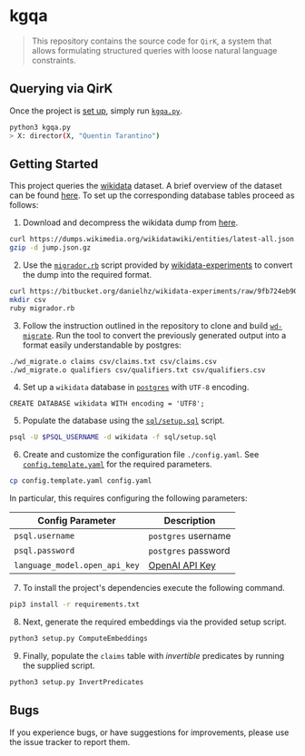 # kgqa

> This repository contains the source code for `QirK`, a system that allows formulating structured queries with loose natural language constraints.

## Querying via QirK 

Once the project is [set up](#getting-started), simply run [`kgqa.py`](kgqa.py).
```sh
python3 kgqa.py
> X: director(X, "Quentin Tarantino")
```

## Getting Started

This project queries the [wikidata](https://www.wikidata.org/wiki/Wikidata:Main_Page) dataset. A brief overview of the dataset can be found [here](https://gist.github.com/anton5798/68c1975eb661abd76d68493bc98d6099). To set up the corresponding database tables proceed as follows:

1. Download and decompress the wikidata dump from [here](https://dumps.wikimedia.org/wikidatawiki/entities/).

```sh
curl https://dumps.wikimedia.org/wikidatawiki/entities/latest-all.json.gz --output dump.json.gz
gzip -d jump.json.gz
```

2. Use the [`migrador.rb`](https://bitbucket.org/danielhz/wikidata-experiments/raw/9fb724eb90fdc242434db8fd36d88950eb2255c0/postgresql-experiment-scripts/load-data/migrador.rb) script provided by [wikidata-experiments](https://bitbucket.org/danielhz/wikidata-experiments/src/master/) to convert the dump into the required format.

```sh
curl https://bitbucket.org/danielhz/wikidata-experiments/raw/9fb724eb90fdc242434db8fd36d88950eb2255c0/postgresql-experiment-scripts/load-data/migrador.rb --output migrador.rb
mkdir csv
ruby migrador.rb
```

3. Follow the instruction outlined in the repository to clone and build [`wd-migrate`](https://github.com/jlscheerer/wd-migrate). Run the tool to convert the previously generated output into a format easily understandable by postgres:
```sh
./wd_migrate.o claims csv/claims.txt csv/claims.csv
./wd_migrate.o qualifiers csv/qualifiers.txt csv/qualifiers.csv
```

4. Set up a `wikidata` database in [`postgres`](https://www.postgresql.org) with `UTF-8` encoding.

```postgres
CREATE DATABASE wikidata WITH encoding = 'UTF8';
```

5. Populate the database using the [`sql/setup.sql`](sql/setup.sql) script.

```sh
psql -U $PSQL_USERNAME -d wikidata -f sql/setup.sql
```

6. Create and customize the configuration file `./config.yaml`. See [`config.template.yaml`](config.template.yaml) for the required parameters.

```sh
cp config.template.yaml config.yaml
```

In particular, this requires configuring the following parameters:

| **Config Parameter**          | **Description**                                      |
| ----------------------------- | ---------------------------------------------------- |
| `psql.username`               | `postgres` username                                  |
| `psql.password`               | `postgres` password                                  |
| `language_model.open_api_key` | [OpenAI API Key](https://openai.com/blog/openai-api) |

7. To install the project's dependencies execute the following command.
```sh
pip3 install -r requirements.txt
```

8. Next, generate the required embeddings via the provided setup script.
```sh
python3 setup.py ComputeEmbeddings
```

9. Finally, populate the `claims` table with *invertible* predicates by running the supplied script.

```sh
python3 setup.py InvertPredicates
```

## Bugs

If you experience bugs, or have suggestions for improvements, please use the issue tracker to report them.
